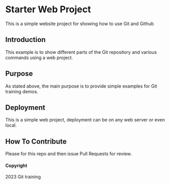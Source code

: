 # Starter Web Project

This is a simple website project for showing how to use Git and Github

## Introduction

This example is to show different parts of the Git repository and various commands using a web project.

## Purpose

As stated above, the main purpose is to provide simple examples for Git training demos.

## Deployment

This is a simple web project, deployment can be on any web server or even local.

## How To Contribute

Please for this repo and then issue Pull Requests for review.

#### Copyright

2023 Git training